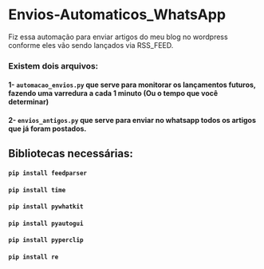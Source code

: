 # Envios-Automaticos_WhatsApp
Fiz essa automação para enviar artigos do meu blog no wordpress conforme eles vão sendo lançados via RSS_FEED.

### Existem dois arquivos: 
#### 1- ```automacao_envios.py```  que serve para monitorar os lançamentos futuros, fazendo uma varredura a cada 1 minuto (Ou o tempo que você determinar)
#### 2- ```envios_antigos.py```  que serve para enviar no whatsapp todos os artigos que já foram postados.

## Bibliotecas necessárias:

#### ```pip install feedparser```
#### ```pip install time```
#### ```pip install pywhatkit```
#### ```pip install pyautogui```
#### ```pip install pyperclip```
#### ```pip install re```
